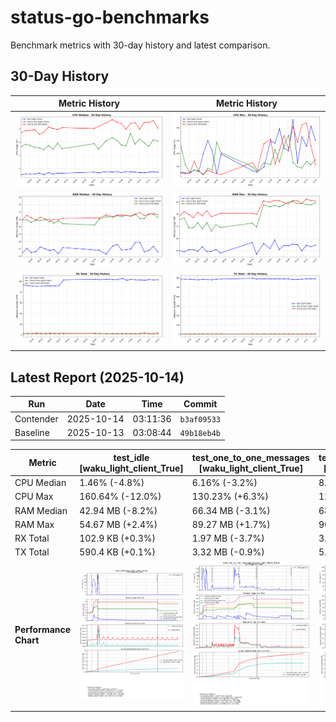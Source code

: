 # status-go-benchmarks

Benchmark metrics with 30-day history and latest comparison.

## 30-Day History

| Metric History                                         | Metric History                                     |
|--------------------------------------------------------|----------------------------------------------------|
| ![cpu_median_history.png](docs/cpu_median_history.png) | ![cpu_max_history.png](docs/cpu_max_history.png)   |
| ![ram_median_history.png](docs/ram_median_history.png) | ![ram_max_history.png](docs/ram_max_history.png)   |
| ![rx_total_history.png](docs/rx_total_history.png)     | ![tx_total_history.png](docs/tx_total_history.png) |

## Latest Report (2025-10-14)

| Run       | Date       | Time     | Commit      |
|-----------|------------|----------|-------------|
| Contender | 2025-10-14 | 03:11:36 | `b3af09533` |
| Baseline  | 2025-10-13 | 03:08:44 | `49b18eb4b` |

| Metric                | test_idle<br>[waku_light_client_True]                                                                                            | test_one_to_one_messages<br>[waku_light_client_True]                                                                                                           | test_one_to_one_messages<br>[waku_light_client_False]                                                                                                            |
|-----------------------|----------------------------------------------------------------------------------------------------------------------------------|----------------------------------------------------------------------------------------------------------------------------------------------------------------|------------------------------------------------------------------------------------------------------------------------------------------------------------------|
| CPU Median            | 1.46% (-4.8%)                                                                                                                    | 6.16% (-3.2%)                                                                                                                                                  | 8.16% (-11.8%)                                                                                                                                                   |
| CPU Max               | 160.64% (-12.0%)                                                                                                                 | 130.23% (+6.3%)                                                                                                                                                | 122.50% (-19.6%)                                                                                                                                                 |
| RAM Median            | 42.94 MB (-8.2%)                                                                                                                 | 66.34 MB (-3.1%)                                                                                                                                               | 68.20 MB (-1.1%)                                                                                                                                                 |
| RAM Max               | 54.67 MB (+2.4%)                                                                                                                 | 89.27 MB (+1.7%)                                                                                                                                               | 90.96 MB (-0.5%)                                                                                                                                                 |
| RX Total              | 102.9 KB (+0.3%)                                                                                                                 | 1.97 MB (-3.7%)                                                                                                                                                | 3.66 MB (+25.1%)                                                                                                                                                 |
| TX Total              | 590.4 KB (+0.1%)                                                                                                                 | 3.32 MB (-0.9%)                                                                                                                                                | 5.43 MB (+3.8%)                                                                                                                                                  |
| **Performance Chart** | ![test_idle[waku_light_client_True]](benchmarks/20251014T031136_b3af09533/test_idle[waku_light_client_True]-20251014-030430.png) | ![test_one_to_one_messages[waku_light_client_True]](benchmarks/20251014T031136_b3af09533/test_one_to_one_messages[waku_light_client_True]-20251014-031049.png) | ![test_one_to_one_messages[waku_light_client_False]](benchmarks/20251014T031136_b3af09533/test_one_to_one_messages[waku_light_client_False]-20251014-030736.png) |
